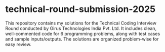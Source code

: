 # technical-round-submission-2025
This repository contains my solutions for the Technical Coding Interview Round conducted by Girus Technologies India Pvt. Ltd.   It includes clean, well-commented code for 6 programming problems, along with test cases and sample inputs/outputs.   The solutions are organized problem-wise for easy review.  
